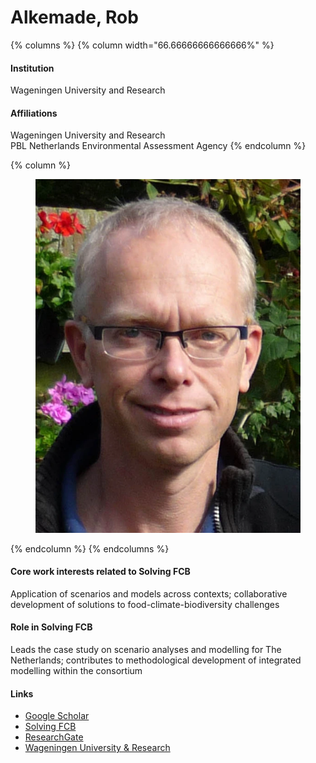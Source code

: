 # Alkemade, Rob

{% columns %}
{% column width="66.66666666666666%" %}
#### Institution

Wageningen University and Research

#### Affiliations

Wageningen University and Research\
PBL Netherlands Environmental Assessment Agency
{% endcolumn %}

{% column %}
<figure><img src="https://raw.githubusercontent.com/Solving-FCB/docs/refs/heads/main/.img/alkemade-r.webp" alt=""></figure>
{% endcolumn %}
{% endcolumns %}

#### Core work interests related to Solving FCB

Application of scenarios and models across contexts; collaborative development of solutions to food-climate-biodiversity challenges

#### Role in Solving FCB

Leads the case study on scenario analyses and modelling for The Netherlands; contributes to methodological development of integrated modelling within the consortium

#### Links

* [Google Scholar](https://scholar.google.com/citations?user=SKx0niUAAAAJ)
* [Solving FCB](https://solvingfcb.org/people/alkemade-r/)
* [ResearchGate](https://www.researchgate.net/profile/Rob-Alkemade)
* [Wageningen University & Research](https://www.wur.nl/en/persons/rob-jra-alkemade.htm)
